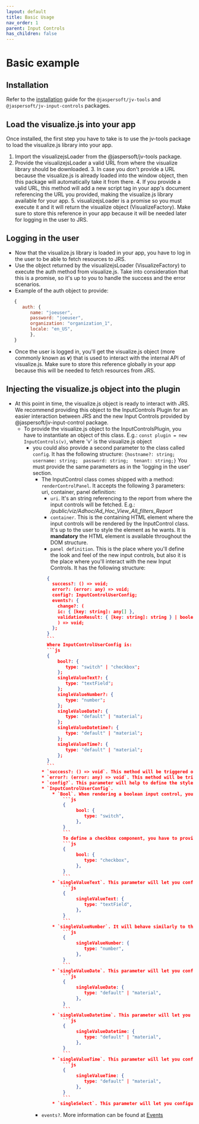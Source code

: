 ```yaml
---
layout: default
title: Basic Usage
nav_order: 1
parent: Input Controls
has_children: false
---
```


# Basic example

## Installation

Refer to the [installation](/pages/introduction#Installation) guide for the `@jaspersoft/jv-tools` and `@jaspersoft/jv-input-controls` packages.

## Load the visualize.js into your app

Once installed, the first step you have to take is to use the jv-tools package to load the visualize.js library into
your app.

1. Import the visualizejsLoader from the @jaspersoft/jv-tools package.
2. Provide the visualizejsLoader a valid URL from where the visualize library should be downloaded.
    3. In case you don't provide a URL because the visualize.js is already loaded into the window object, then this
       package will automatically take it from there.
    4. If you provide a valid URL, this method will add a new script tag in your app's document referencing the URL you
       provided, making the visualize.js library available for your app.
    5. visualizejsLoader is a promise so you must execute it and it will return the visualize object (VisualizeFactory).
       Make sure to store this reference in your app because it will be needed later for logging in the user to JRS.

## Logging in the user

* Now that the visualize.js library is loaded in your app, you have to log in the user to be able to fetch resources to
  JRS.
* Use the object returned by the visualizejsLoader (VisualizeFactory) to execute the auth method from visualize.js. Take
  into consideration that this is a promise, so it's up to you to handle the success and the error scenarios.
* Example of the auth object to provide:

``` js
   {
      auth: {
         name: "joeuser",
         password: "joeuser",
         organization: "organization_1",
         locale: "en_US",
         },
   }
```

* Once the user is logged in, you'll get the visualize.js object (more commonly known as _**v**_) that is used to
  interact with the internal API of visualize.js. Make sure to store this reference globally in your app because this
  will be needed to fetch resources from JRS.

## Injecting the visualize.js object into the plugin

* At this point in time, the visualize.js object is ready to interact with JRS. We recommend providing this object to
  the InputControls Plugin for an easier interaction between JRS and the new Input Controls provided by
  @jaspersoft/jv-input-control package.
  * To provide the visualize.js object to the InputControlsPlugin, you have to instantiate an object of this class. E.g.:
    ``const plugin = new InputControls(v)``, where 'v' is the visualize.js object
      * you could also provide a second parameter to the class called ``config``. It has the following structure:
        ``{hostname?: string;  username: string;  password: string;  tenant: string;}``
        You must provide the same parameters as in the 'logging in the user' section.
        * The InputControl class comes shipped with a method: ``renderControlPanel``. It accepts the following 3 parameters:
          uri, container, panel definition:
            * `uri`. It's an string referencing to the report from where the input controls will be fetched. E.g.:
              _/public/viz/Adhoc/Ad_Hoc_View_All_filters_Report_
            * `container`. This is the containing HTML element where the input controls will be rendered by the InputControl
              class. It's up to the user to style the element as he wants. It is **mandatory** the HTML element is available
              throughout the DOM structure.
            * `panel definition`. This is the place where you'll define the look and feel of the new input controls, but also it is the place where you'll interact with the new Input Controls. 
               It has the following structure:
            ```json
              {
                success?: () => void;
                error?: (error: any) => void;
                config?: InputControlUserConfig;
                events?: {
                  change?: (
                  ic: { [key: string]: any[] },
                  validationResult: { [key: string]: string } | boolean,
                  ) => void;
                };
              }
              ```
              Where InputControlUserConfig is:
              ```js
              {
                  bool?: {
                     type: "switch" | "checkbox";
                  };
                  singleValueText?: {
                     type: "textField";
                  };
                  singleValueNumber?: {
                     type: "number";
                  };
                  singleValueDate?: {
                     type: "default" | "material";
                  };
                  singleValueDatetime?: {
                     type: "default" | "material";
                  };
                  singleValueTime?: {
                     type: "default" | "material";
                  };
              }
              ```
          * `success?: () => void`. This method will be triggered only once after the input controls are rendered correctly in the HTML element container provided.
          * `error?: (error: any) => void`. This method will be triggered if and only if, there is an error while either fetching the input controls or when rendering the input controls in the HTML element container. The most common error case is likely to happen when providing an HTML container that is not visible in the HTML tree.
          * `config?`. This parameter will help to define the styles of the input controls. Refer to the InputControlUserConfig structure for more info.   
            * `InputControlUserConfig`.
                * `Bool`. When rendering a boolean input control, you’ll have 2 options: a _switch_ or a _checkbox_ component. To define a switch component, you have to provide the param like this:
                    ```js
                    {
                         bool: {
                            type: "switch",
                         },
                    }
                    ```
                    To define a checkbox component, you have to provide the param like this:
                    ```js
                    {
                         bool: {
                            type: "checkbox",
                         },
                    }
                    ```
                * `singleValueText`. This parameter will let you configure the text field input control. Depending on the metadata defined for your text input control, all proper validations will be applied to it automatically. E.g. assume you have defined this input control as **mandatory**, then this input control will be invalid in case the user leaves it empty. So far we only have 1 style, so you could ignore passing any attribute to this input control. However, the complete configuration is:
                    ```js
                    {
                         singleValueText: {
                            type: "textField",
                         },
                    }
                    ```
                * `singleValueNumber`. It will behave similarly to the text field input control, but it also validates the value written in this input control is a number format. All validations related to its metadata will be applied automatically. So far we only have 1 style, so you could ignore passing any attribute to this input control. However, the complete configuration is
                    ```js
                    {
                         singleValueNumber: {
                            type: "number",
                         },
                    }
                    ```
                * `singleValueDate`. This parameter will let you configure the date input control. All proper validations will be applied automatically depending on the metadata defined for your date input control. E.g. assume you have defined a min date and a max date (range of dates) as valid values, then this input control will enable only that range date. Additionally, you could either provide a default style (JRS look alike) or a material style (from [MUI](https://mui.com/x/react-date-pickers/date-picker/)). The complete configuration is:
                    ```js
                    {
                         singleValueDate: {
                            type: "default" | "material",
                         },
                    }
                    ```
                * `singleValueDatetime`. This parameter will let you configure the datetime input control. All proper validations will be applied automatically depending on the metadata defined for your datetime input control. E.g. assume you have defined a min datetime and a max datetime (range of dates) as valid values, then this input control will enable only that range date. Additionally, you could either provide a default style (JRS look alike) or a material style (from [MUI](https://mui.com/x/react-date-pickers/date-picker/)). The complete configuration is:
                    ```js
                    {
                         singleValueDatetime: {
                            type: "default" | "material",
                         },
                    }
                    ```
                * `singleValueTime`. This parameter will let you configure the time input control. All proper validations will be applied automatically depending on the metadata defined for your time input control. E.g. assume you have defined a min time and a max time (range of times) as valid values, then this input control will enable only that range time. Additionally, you could either provide a default style (JRS look alike) or a material style (from [MUI](https://mui.com/x/react-date-pickers/date-picker/)). The complete configuration is:
                    ```js
                    {
                         singleValueTime: {
                            type: "default" | "material",
                         },
                    }
                    ```
                * `singleSelect`. This parameter will let you configure the single select input control. All proper validations will be applied automatically depending on the metadata defined for your single select input control. E.g. assume you have defined a list of values as valid values, then this input control will enable only that list of values. Currently there is no additional configurations for this input control. However is listed as one possible input control option.
        * `events?`. More information can be found at [Events](/pages/input-controls/events) 